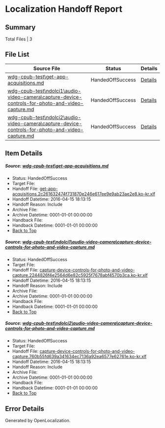 # <a name='report-top'></a> Localization Handoff Report

## Summary
 Total Files | 3

## File List
 Source File | Status | Details 
 ----------- | ------ | ------- 
 [wdg-cpub-test\get-app-acquisitions.md](https://github.com/OpenLocalizationOrg/wdg-cpub-test/blob/9ddbf3db2b60d1ac98636619bf281d38d08390e2/wdg-cpub-test/get-app-acquisitions.md) | HandedOffSuccess | [Details](#b9bbaa91c7e66e8d891bdad069fadc6efa1acfe917)
 [wdg-cpub-test\ndolci1\audio-video-camera\capture-device-controls-for-photo-and-video-capture.md](https://github.com/OpenLocalizationOrg/wdg-cpub-test/blob/9184e189ff98e07b33ac01badcd7e5a0645a6395/wdg-cpub-test/ndolci1/audio-video-camera/capture-device-controls-for-photo-and-video-capture.md) | HandedOffSuccess | [Details](#f38a4a4b6a02ce80b2cc251fb01afe743f17bf1b205)
 [wdg-cpub-test\ndolci2\audio-video-camera\capture-device-controls-for-photo-and-video-capture.md](https://github.com/OpenLocalizationOrg/wdg-cpub-test/blob/5907beedcb3d2b1c6838847f2bba92e8c12a1675/wdg-cpub-test/ndolci2/audio-video-camera/capture-device-controls-for-photo-and-video-capture.md) | HandedOffSuccess | [Details](#a74e5e1953eb68cb3f74fac6dd2d93fc64964816809)

## Item Details
##### <a name='b9bbaa91c7e66e8d891bdad069fadc6efa1acfe917'></a> Source: [wdg-cpub-test\get-app-acquisitions.md](https://github.com/OpenLocalizationOrg/wdg-cpub-test/blob/9ddbf3db2b60d1ac98636619bf281d38d08390e2/wdg-cpub-test/get-app-acquisitions.md)
* Status: HandedOffSuccess
* Target File: 
* Handoff File: [get-app-acquisitions.2c261632474f731870e246e617ee9e9ab23ae2e8.ko-kr.xlf](https://github.com/OpenLocalizationOrg/olhandoff/blob/95566ce43eca44210eaded9af3440f039b20a601/ol-handoff/OpenLocalizationOrg/wdg-cpub-test.ko-kr/master/get-app-acquisitions.2c261632474f731870e246e617ee9e9ab23ae2e8.ko-kr.xlf)
* Handoff Datetime: 2016-04-15 18:13:15
* Handoff Reason: Include
* Archive File: 
* Archive Datetime: 0001-01-01 00:00:00
* Handback File: 
* Handback Datetime: 0001-01-01 00:00:00
* [Back to Top](#report-top)

##### <a name='f38a4a4b6a02ce80b2cc251fb01afe743f17bf1b205'></a> Source: [wdg-cpub-test\ndolci1\audio-video-camera\capture-device-controls-for-photo-and-video-capture.md](https://github.com/OpenLocalizationOrg/wdg-cpub-test/blob/9184e189ff98e07b33ac01badcd7e5a0645a6395/wdg-cpub-test/ndolci1/audio-video-camera/capture-device-controls-for-photo-and-video-capture.md)
* Status: HandedOffSuccess
* Target File: 
* Handoff File: [capture-device-controls-for-photo-and-video-capture.2244826f4e2564d6e82c5925f7678abf4570b3ca.ko-kr.xlf](https://github.com/OpenLocalizationOrg/olhandoff/blob/95566ce43eca44210eaded9af3440f039b20a601/ol-handoff/OpenLocalizationOrg/wdg-cpub-test.ko-kr/master/capture-device-controls-for-photo-and-video-capture.2244826f4e2564d6e82c5925f7678abf4570b3ca.ko-kr.xlf)
* Handoff Datetime: 2016-04-15 18:13:15
* Handoff Reason: Include
* Archive File: 
* Archive Datetime: 0001-01-01 00:00:00
* Handback File: 
* Handback Datetime: 0001-01-01 00:00:00
* [Back to Top](#report-top)

##### <a name='a74e5e1953eb68cb3f74fac6dd2d93fc64964816809'></a> Source: [wdg-cpub-test\ndolci2\audio-video-camera\capture-device-controls-for-photo-and-video-capture.md](https://github.com/OpenLocalizationOrg/wdg-cpub-test/blob/5907beedcb3d2b1c6838847f2bba92e8c12a1675/wdg-cpub-test/ndolci2/audio-video-camera/capture-device-controls-for-photo-and-video-capture.md)
* Status: HandedOffSuccess
* Target File: 
* Handoff File: [capture-device-controls-for-photo-and-video-capture.760b55fd639a341634ec7136a92ea6577e62761e.ko-kr.xlf](https://github.com/OpenLocalizationOrg/olhandoff/blob/95566ce43eca44210eaded9af3440f039b20a601/ol-handoff/OpenLocalizationOrg/wdg-cpub-test.ko-kr/master/capture-device-controls-for-photo-and-video-capture.760b55fd639a341634ec7136a92ea6577e62761e.ko-kr.xlf)
* Handoff Datetime: 2016-04-15 18:13:15
* Handoff Reason: Include
* Archive File: 
* Archive Datetime: 0001-01-01 00:00:00
* Handback File: 
* Handback Datetime: 0001-01-01 00:00:00
* [Back to Top](#report-top)


## Error Details

Generated by OpenLocalization.
